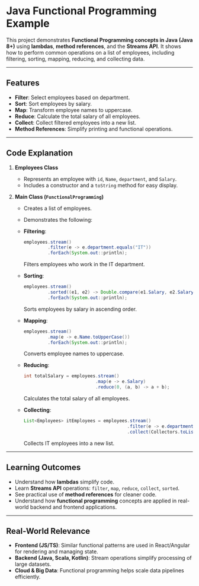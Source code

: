 # Java Functional Programming Example

This project demonstrates **Functional Programming concepts in Java (Java 8+)** using **lambdas**, **method references**, and the **Streams API**. It shows how to perform common operations on a list of employees, including filtering, sorting, mapping, reducing, and collecting data.

---

## Features

- **Filter**: Select employees based on department.  
- **Sort**: Sort employees by salary.  
- **Map**: Transform employee names to uppercase.  
- **Reduce**: Calculate the total salary of all employees.  
- **Collect**: Collect filtered employees into a new list.  
- **Method References**: Simplify printing and functional operations.

---

## Code Explanation

1. **Employees Class**  
   - Represents an employee with `id`, `Name`, `department`, and `Salary`.  
   - Includes a constructor and a `toString` method for easy display.

2. **Main Class (`FunctionalProgramming`)**  
   - Creates a list of employees.  
   - Demonstrates the following:

   - **Filtering**:  
     ```java
     employees.stream()
              .filter(e -> e.department.equals("IT"))
              .forEach(System.out::println);
     ```
     Filters employees who work in the IT department.

   - **Sorting**:  
     ```java
     employees.stream()
              .sorted((e1, e2) -> Double.compare(e1.Salary, e2.Salary))
              .forEach(System.out::println);
     ```
     Sorts employees by salary in ascending order.

   - **Mapping**:  
     ```java
     employees.stream()
              .map(e -> e.Name.toUpperCase())
              .forEach(System.out::println);
     ```
     Converts employee names to uppercase.

   - **Reducing**:  
     ```java
     int totalSalary = employees.stream()
                                .map(e -> e.Salary)
                                .reduce(0, (a, b) -> a + b);
     ```
     Calculates the total salary of all employees.

   - **Collecting**:  
     ```java
     List<Employees> itEmployees = employees.stream()
                                            .filter(e -> e.department.equals("IT"))
                                            .collect(Collectors.toList());
     ```
     Collects IT employees into a new list.

---

## Learning Outcomes

- Understand how **lambdas** simplify code.  
- Learn **Streams API** operations: `filter`, `map`, `reduce`, `collect`, `sorted`.  
- See practical use of **method references** for cleaner code.  
- Understand how **functional programming** concepts are applied in real-world backend and frontend applications.

---

## Real-World Relevance

- **Frontend (JS/TS)**: Similar functional patterns are used in React/Angular for rendering and managing state.  
- **Backend (Java, Scala, Kotlin)**: Stream operations simplify processing of large datasets.  
- **Cloud & Big Data**: Functional programming helps scale data pipelines efficiently.


